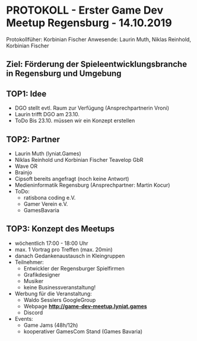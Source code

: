 # PROTOKOLL - Erster Game Dev Meetup Regensburg - 14.10.2019
Protokollfüher: Korbinian Fischer
Anwesende: Laurin Muth, Niklas Reinhold, Korbinian Fischer

## Ziel: Förderung der Spieleentwicklungsbranche in Regensburg und Umgebung

## TOP1: Idee
  - DGO stellt evtl. Raum zur Verfügung (Ansprechpartnerin Vroni)
  - Laurin trifft DGO am 23.10.
  - ToDo Bis 23.10. müssen wir ein Konzept erstellen

## TOP2: Partner
  - Laurin Muth (lyniat.Games)
  - Niklas Reinhold und Korbinian Fischer Teavelop GbR
  - Wave OR
  - Brainjo
  - Cipsoft bereits angefragt (noch keine Antwort)
  - Medieninformatik Regensburg (Ansprechpartner: Martin Kocur)
  - ToDo:
    - ratisbona coding e.V.
    - Gamer Verein e.V.
     - GamesBavaria

## TOP3: Konzept des Meetups
  - wöchentlich 17:00 - 18:00 Uhr
  - max. 1 Vortrag pro Treffen (max. 20min)
  - danach Gedankenaustausch in Kleingruppen
  - Teilnehmer:
    - Entwickler der Regensburger Spielfirmen
    - Grafikdesigner
    - Musiker
    - keine Businessveranstaltung!
  - Werbung für die Veranstaltung:
    - Waldo Sesslers GoogleGroup
    - Webpage __http://game-dev-meetup.lyniat.games__
    - Discord
  - Events:
    - Game Jams (48h/12h)
    - kooperativer GamesCom Stand (Games Bavaria)
